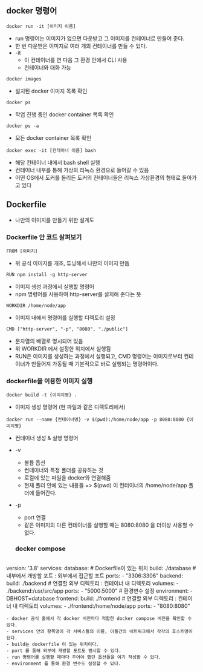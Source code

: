 ## docker 명령어
```
docker run -it [이미지 이름]
```
- run 명령어는 이미지가 없으면 다운받고 그 이미지를 컨테이너로 만들어 준다.
- 한 번 다운받은 이미지로 여러 개의 컨테이너를 만들 수 있다.
- -it
  - 이 컨테이너를 연 다음 그 환경 안에서 CLI 사용
  - 컨테이너와 대화 가능

```
docker images
```
- 설치된 docker 이미지 목록 확인

```
docker ps
```
- 작업 진행 중인 docker container 목록 확인

```
docker ps -a
```
- 모든 docker container 목록 확인

```
docker exec -it [컨테이너 이름] bash
```
- 해당 컨테이너 내에서 bash shell 실행
- 컨테이너 내부를 통해 가상의 리눅스 환경으로 들어갈 수 있음
- 어떤 OS에서 도커를 돌리든 도커의 컨테이너들은 리눅스 가상환경의 형태로 돌아가고 있다

## Dockerfile
- 나만의 이미지를 만들기 위한 설계도

### Dockerfile 안 코드 살펴보기
```
FROM [이미지]
```
- 위 공식 이미지를 개조, 튜닝해서 나만의 이미지 만듬

```
RUN npm install -g http-server 
```
- 이미지 생성 과정에서 실행할 명령어
- npm 명령어를 사용하여 http-server를 설치해 준다는 뜻

```
WORKDIR /home/node/app
```
- 이미지 내에서 명령어를 실행할 디렉토리 설정

```
CMD ["http-server", "-p", "8080", "./public"]
```
- 문자열의 배열로 명시되어 있음
- 위 WORKDIR 에서 설정한 위치에서 실행됨
- RUN은 이미지를 생성하는 과정에서 실행되고, CMD 명령어는 이미지로부터 컨테이너가 만들어져 가동될 때 기본적으로 바로 실행되는 명령어이다. 

### dockerfile을 이용한 이미지 실행 

```
docker build -t {이미지명} .
```
-  이미지 생성 명령어 (현 파일과 같은 디렉토리에서)

```
docker run --name {컨테이너명} -v $(pwd):/home/node/app -p 8080:8080 {이미지명}
```
- 컨테이너 생성 & 실행 명령어
- -v
  - 볼륨 옵션
  - 컨테이너와 특정 폴더를 공유하는 것
  - 로컬에 있는 파일을 docker와 연결해줌
  - 현재 폴더 안에 있는 내용들 => $(pwd) 이 컨터이너의 /home/node/app 폴더에 들어간다. 
- -p
  - port 연결
  - 같은 이미지의 다른 컨테이너를 실행할 때는 8080:8080 을 더이상 사용할 수 없다.

  ### docker compose
  ```
version: '3.8'
services:
  database:
    # Dockerfile이 있는 위치
    build: ./database
    # 내부에서 개방할 포트 : 외부에서 접근할 포트
    ports:
      - "3306:3306"
  backend:
    build: ./backend
    # 연결할 외부 디렉토리 : 컨테이너 내 디렉토리
    volumes:
      - ./backend:/usr/src/app
    ports:
      - "5000:5000"
    # 환경변수 설정
    environment: 
      - DBHOST=database
  frontend:
    build: ./frontend
    # 연결할 외부 디렉토리 : 컨테이너 내 디렉토리
    volumes:
      - ./frontend:/home/node/app
    ports:
      - "8080:8080"
  ```
  - docker 공식 홈에서 각 docker 버전마다 적합한 docker compose 버전을 확인할 수 있다.
  - services 안의 항목명이 각 서비스들의 이름, 이들간의 네트워크에서 각각의 호스트명이 된다.
  - build는 dockerfile 이 있는 위치이다.
  - port 를 통해 외부에 개방할 포트도 명시할 수 있다.
  - run 명령어를 실행할 때마다 주어야 했던 옵션들을 여기 작성할 수 있다.
  - environment 를 통해 환경 변수도 설정할 수 있다.
